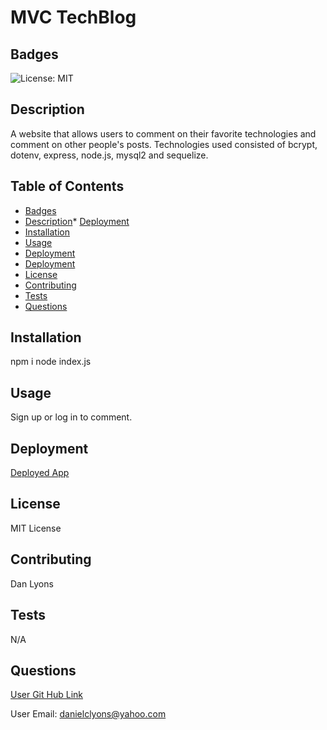 # MVC TechBlog  

## Badges

![License: MIT](https://img.shields.io/badge/License-MIT-yellow.svg)

## Description

A website that allows users to comment on their favorite technologies and comment on other people's posts. Technologies used consisted of bcrypt, dotenv, express, node.js, mysql2 and sequelize.

## Table of Contents
* [Badges](#badges)
* [Description](#description)* [Deployment](#deployed)
* [Installation](#installation)
* [Usage](#usage)
* [Deployment](#deployed)
* [Deployment](#deployed)
* [License](#license)
* [Contributing](#contributing)
* [Tests](#tests)
* [Questions](#questions)

## Installation

npm i    node index.js

## Usage 

Sign up or log in to comment.

## Deployment

[Deployed App](https://mvc-tech-blog-dan.herokuapp.com/)


## License

MIT License

## Contributing

Dan Lyons

## Tests

N/A

## Questions

[User Git Hub Link](https://github.com/https://github.com/dancl6/MVC-TechBlog/  "Git Hub Link")

User Email: danielclyons@yahoo.com
